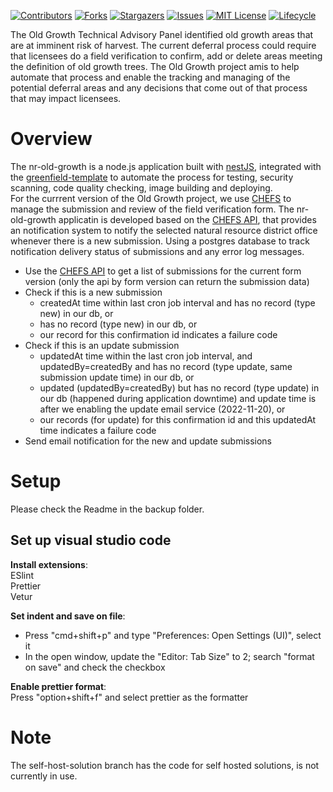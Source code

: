 <!-- PROJECT SHIELDS -->

[![Contributors](https://img.shields.io/github/contributors/bcgov/nr-old-growth-integration)](/../../graphs/contributors)
[![Forks](https://img.shields.io/github/forks/bcgov/nr-old-growth-integration)](/../../network/members)
[![Stargazers](https://img.shields.io/github/stars/bcgov/nr-old-growth-integration)](/../../stargazers)
[![Issues](https://img.shields.io/github/issues/bcgov/nr-old-growth-integration)](/../../issues)
[![MIT License](https://img.shields.io/github/license/bcgov/nr-old-growth-integration.svg)](/LICENSE.md)
[![Lifecycle](https://img.shields.io/badge/Lifecycle-Experimental-339999)](https://github.com/bcgov/repomountie/blob/master/doc/lifecycle-badges.md)

The Old Growth Technical Advisory Panel identified old growth areas that are at imminent risk of harvest. The current deferral process could require that licensees do a field verification to confirm, add or delete areas meeting the definition of old growth trees. The Old Growth project amis to help automate that process and enable the tracking and managing of the potential deferral areas and any decisions that come out of that process that may impact licensees.

# Overview

The nr-old-growth is a node.js application built with [nestJS](https://docs.nestjs.com), integrated with the [greenfield-template](https://github.com/bcgov/greenfield-template) to automate the process for testing, security scanning, code quality checking, image building and deploying.  
For the currrent version of the Old Growth project, we use [CHEFS](https://bcgov.github.io/common-service-showcase/services/chefs.html) to manage the submission and review of the field verification form. The nr-old-growth applicatin is developed based on the [CHEFS API](https://chefs.nrs.gov.bc.ca/app/api/v1/docs#operation/listSubmissions), that provides an notification system to notify the selected natural resource district office whenever there is a new submission. Using a postgres database to track notification delivery status of submissions and any error log messages.

- Use the [CHEFS API](https://submit.digital.gov.bc.ca/app/api/v1/docs#tag/Submission/operation/listSubmissions) to get a list of submissions for the current form version (only the api by form version can return the submission data)
- Check if this is a new submission
  - createdAt time within last cron job interval and has no record (type new) in our db, or
  - has no record (type new) in our db, or
  - our record for this confirmation id indicates a failure code
- Check if this is an update submission
  - updatedAt time within the last cron job interval, and updatedBy=createdBy and has no record (type update, same submission update time) in our db, or
  - updated (updatedBy=createdBy) but has no record (type update) in our db (happened during application downtime) and update time is after we enabling the update email service (2022-11-20), or
  - our records (for update) for this confirmation id and this updatedAt time indicates a failure code
- Send email notification for the new and update submissions

# Setup

Please check the Readme in the backup folder.

## Set up visual studio code

**Install extensions**:  
ESlint  
Prettier  
Vetur

**Set indent and save on file**:

- Press "cmd+shift+p" and type "Preferences: Open Settings (UI)", select it
- In the open window, update the "Editor: Tab Size" to 2; search "format on save" and check the checkbox

**Enable prettier format**:  
Press "option+shift+f" and select prettier as the formatter

# Note

The self-host-solution branch has the code for self hosted solutions, is not currently in use.

